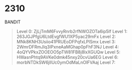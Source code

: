 # 2310
BANDIT
>Level 0:
ZjLjTmM6FvvyRnrb2rfNWOZOTa6ip5If
>Level 1:
263JGJPfgU6LtdEvgfWU1XP5yac29mFx
>Level 2:
MNk8KNH3Usiio41PRUEoDFPqfxLPlSmx
>Level 3:
2WmrDFRmJIq3IPxneAaMGhap0pFhF3NJ
>Level 4:
>4oQYVPkxZOOEOO5pTW81FB8j8lxXGUQw
>Level 5:
>HWasnPhtq9AVKe0dmk45nxy20cvUa6EG
>Level 6:
>morbNTDkSW6jIlUc0ymOdMaLnOlFVAaj
>Level 7:
>
